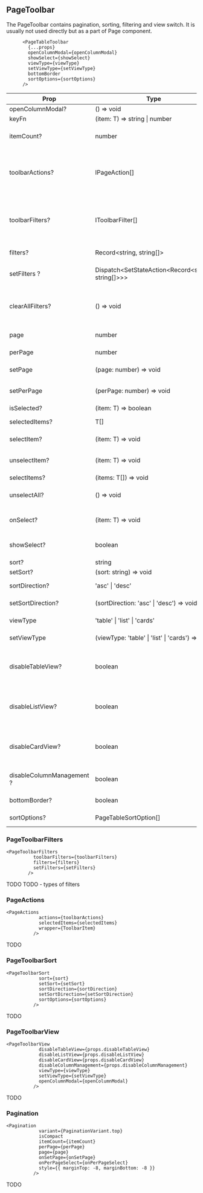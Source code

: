 ## PageToolbar
The PageToolbar contains pagination, sorting, filtering and view switch. It is usually not used directly but as a part of Page component.

```tsx
      <PageTableToolbar
        {...props}
        openColumnModal={openColumnModal}
        showSelect={showSelect}
        viewType={viewType}
        setViewType={setViewType}
        bottomBorder
        sortOptions={sortOptions}
      />
```
| Prop           | Type           | Description                       
| -------------- | -------------- | --------------------------------- 
|  openColumnModal?| () => void|
|  keyFn |(item: T) => string &verbar; number|
|  itemCount?| number| number of items when zero means there's no data
|  toolbarActions? | IPageAction<T>[]| array of all actions (see PageToolbarActions for more info) if empty actions will be hidden
|  toolbarFilters? | IToolbarFilter[]| array of all filters (see PageToolbarFilters for more info) if empty filters will be hidden
|  filters? | Record<string, string[]>| values of all set filters
|  setFilters ? | Dispatch<SetStateAction<Record<string, string[]>>>| function to add or remove a filter from set filters
|  clearAllFilters? | () => void| function to remove all filters set by an user to default value (doesn't have to mean no filters)
|  page | number| number of current page starting at 0
|  perPage | number| number of items per page
|  setPage | (page: number) => void| function to set current page
|  setPerPage | (perPage: number) => void| function to set number of items per page
|  isSelected? | (item: T) => boolean| function that
|  selectedItems? | T[]| array of selected items on the page
|  selectItem? | (item: T) => void| function to select an item
|  unselectItem? | (item: T) => void| function to remove an item from selected
|  selectItems? | (items: T[]) => void|
|  unselectAll?| () => void| function to remove all selected items from selected
|  onSelect? | (item: T) => void| function that is called when an item is selected
|  showSelect? | boolean| disables/enables controls related to the selection 
|  sort? | string| value of set sort
|  setSort? | (sort: string) => void| function to set sort
|  sortDirection? | 'asc' &verbar; 'desc'| value of sort direction 
|  setSortDirection?| (sortDirection: 'asc' &verbar; 'desc') => void| function to set sort direction
|  viewType | 'table' &verbar; 'list' &verbar; 'cards'| value of set view type
|  setViewType | (viewType: 'table' &verbar; 'list' &verbar; 'cards') => void| function to set view type
|  disableTableView? | boolean | disables table view control (if all three are disabled table view switch is hidden)
|  disableListView? | boolean | disables list view control (if all three are disabled table view switch is hidden)
|  disableCardView? | boolean | disable card view control (if all three are disabled table view switch is hidden)
|  disableColumnManagement ? | boolean| disable column management control
|  bottomBorder? | boolean| shows bottom border
|  sortOptions? | PageTableSortOption[]| (if there's no items sort will be hidden)

### PageToolbarFilters
```tsx
<PageToolbarFilters
          toolbarFilters={toolbarFilters}
          filters={filters}
          setFilters={setFilters}
        />
```
TODO
TODO - types of filters
### PageActions
```tsx
<PageActions
            actions={toolbarActions}
            selectedItems={selectedItems}
            wrapper={ToolbarItem}
          />
```
TODO
### PageToolbarSort
```tsx
<PageToolbarSort
            sort={sort}
            setSort={setSort}
            sortDirection={sortDirection}
            setSortDirection={setSortDirection}
            sortOptions={sortOptions}
          />
```
TODO
### PageToolbarView
```tsx
<PageToolbarView
            disableTableView={props.disableTableView}
            disableListView={props.disableListView}
            disableCardView={props.disableCardView}
            disableColumnManagement={props.disableColumnManagement}
            viewType={viewType}
            setViewType={setViewType}
            openColumnModal={openColumnModal}
          />
```
TODO
### Pagination
```tsx
<Pagination
            variant={PaginationVariant.top}
            isCompact
            itemCount={itemCount}
            perPage={perPage}
            page={page}
            onSetPage={onSetPage}
            onPerPageSelect={onPerPageSelect}
            style={{ marginTop: -8, marginBottom: -8 }}
          />
```
TODO